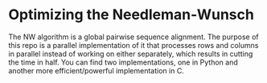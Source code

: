 # Optimizing the Needleman-Wunsch
The NW algorithm is a global pairwise sequence alignment. The purpose of this repo is a parallel implementation of it that processes rows and columns in parallel instead of working on either separately, which results in cutting the time in half. You can find two implementations, one in Python and another more efficient/powerful implementation in C.
